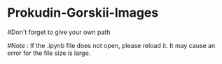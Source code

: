 # Prokudin-Gorskii-Images

#Don't forget to give your own path

#Note : If the .ipynb file does not open, please reload it. It may cause an error for the file size is large.
